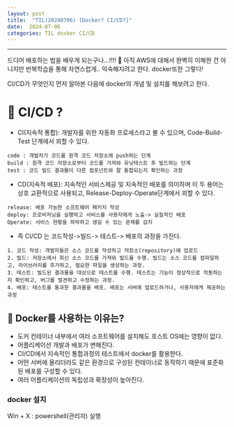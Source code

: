 ```yaml
---
layout: post
title:  "TIL(20240706) [Docker? CI/CD?]"
date:  2024-07-06
categories: TIL docker CI/CD
---
```


----------------------------------------------------------------------------

드디어 배포하는 법을 배우게 되는구나...!!!! 🤣
아직 AWS에 대해서 완벽히 이해한 건 아니지만 반복학습을 통해 자연스럽게.. 익숙해지려고 한다. docker또한 그렇다!

CI/CD가 무엇인지 먼저 알아본 다음에 docker의 개념 및 설치를 해보려고 한다.

# 📌 CI/CD ?
- CI(지속적 통합): 개발자를 위한 자동화 프로세스라고 볼 수 있으며, Code-Build-Test 단계에서 꾀할 수 있다.

```
code : 개발자가 코드를 원격 코드 저장소에 push하는 단계
build : 원격 코드 저장소로부터 코드를 가져와 유닛테스트 후 빌드하는 단계
test : 코드 빌드 결과물이 다른 컴포넌트와 잘 통합되는지 확인하는 과정
```
- CD(지속적 배포): 지속적인 서비스제공 및 지속적인 배포를 의미하며 이 두 용어는 상호 교환적으로 사용되고, Release-Deploy-Operate단계에서 꾀할 수 있다.

```
release: 배포 가능한 소프트웨어 패키지 작성
deploy: 프로비저닝을 실행하고 서비스를 사용자에게 노출-> 실질적인 배포
Operate: 서비스 현황을 파악하고 생길 수 있는 문제를 감지
```

- 즉 CI/CD 는 코드작성->빌드-> 테스트-> 배포의 과정을 가진다. 

```
1. 코드 작성: 개발자들은 소스 코드를 작성하고 저장소(repository)에 업로드
2. 빌드: 저장소에서 최신 소스 코드를 가져와 빌드를 수행. 빌드는 소스 코드를 컴파일하고, 라이브러리를 추가하고, 필요한 파일을 생성하는 과정.
3. 테스트: 빌드된 결과물을 대상으로 테스트를 수행. 테스트는 기능이 정상적으로 작동하는지 확인하고, 버그를 발견하고 수정하는 과정.
4. 배포: 테스트를 통과한 결과물을 배포. 배포는 서버에 업로드하거나, 사용자에게 제공하는 과정
```

## 📌 Docker를 사용하는 이유는? 
- 도커 컨테이너 내부에서 여러 소프트웨어를 설치해도 호스트 OS에는 영향이 없다. 
- 어플리케이션 개발과 배포가 변해진다.
- CI/CD에서 지속적인 통합과정의 테스트에서 docker를 활용한다.
- 어떤 서버에 올리더라도 같은 환경으로 구성된 컨테이너로 동작하기 때문에 표준화된 배포를 구성할 수 있다.
- 여러 어플리케이션의 독립성과 확장성이 높아진다.


### docker 설치

Win + X : powershell(관리자) 실행